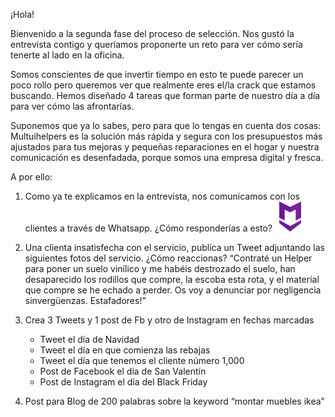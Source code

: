 ¡Hola!

Bienvenido a la segunda fase del proceso de selección. Nos gustó la entrevista contigo y queríamos proponerte un reto para ver cómo sería tenerte al lado en la oficina.

Somos conscientes de que invertir tiempo en esto te puede parecer un poco rollo pero queremos ver que realmente eres el/la crack que estamos buscando. Hemos diseñado 4 tareas que forman parte de nuestro día a día para ver cómo las afrontarías.

Suponemos que ya lo sabes, pero para que lo tengas en cuenta dos cosas: Multuihelpers es la solución más rápida y segura con los presupuestos más ajustados para tus mejoras y pequeñas reparaciones en el hogar y nuestra comunicación es desenfadada, porque somos una empresa digital y fresca.

A por ello:

1. Como ya te explicamos en la entrevista, nos comunicamos con los clientes a través de Whatsapp. ¿Cómo responderías a esto?
![alt text](https://github.com/adam-p/markdown-here/raw/master/src/common/images/icon48.png "multihelpers1")

2. Una clienta insatisfecha con el servicio, publica un Tweet adjuntando las siguientes fotos del servicio. ¿Cómo reaccionas?
“Contraté un Helper para poner un suelo vinílico y me habéis destrozado el suelo, han desaparecido los rodillos que compre, la escoba esta rota, y el material que compre se he echado a perder. Os voy a denunciar por negligencia sinvergüenzas. Estafadores!”

3. Crea 3 Tweets y 1 post de Fb y otro de Instagram en fechas marcadas
    - Tweet el día de Navidad
    - Tweet el día en que comienza las rebajas
    - Tweet el día que tenemos el cliente número 1,000
    - Post de Facebook el día de San Valentín
    - Post de Instagram el día del Black Friday

4. Post para Blog de 200 palabras sobre la keyword “montar muebles ikea”
